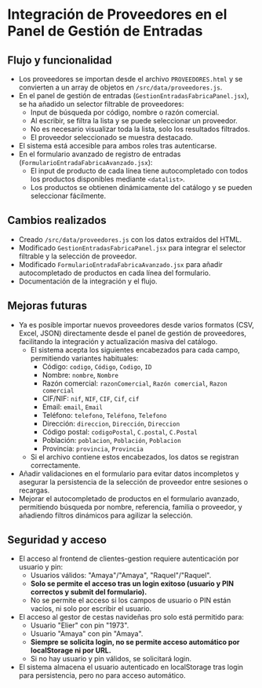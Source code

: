 # Integración de Proveedores en el Panel de Gestión de Entradas

## Flujo y funcionalidad
- Los proveedores se importan desde el archivo `PROVEEDORES.html` y se convierten a un array de objetos en `/src/data/proveedores.js`.
- En el panel de gestión de entradas (`GestionEntradasFabricaPanel.jsx`), se ha añadido un selector filtrable de proveedores:
  - Input de búsqueda por código, nombre o razón comercial.
  - Al escribir, se filtra la lista y se puede seleccionar un proveedor.
  - No es necesario visualizar toda la lista, solo los resultados filtrados.
  - El proveedor seleccionado se muestra destacado.
- El sistema está accesible para ambos roles tras autenticarse.
- En el formulario avanzado de registro de entradas (`FormularioEntradaFabricaAvanzado.jsx`):
  - El input de producto de cada línea tiene autocompletado con todos los productos disponibles mediante `<datalist>`.
  - Los productos se obtienen dinámicamente del catálogo y se pueden seleccionar fácilmente.

## Cambios realizados
- Creado `/src/data/proveedores.js` con los datos extraídos del HTML.
- Modificado `GestionEntradasFabricaPanel.jsx` para integrar el selector filtrable y la selección de proveedor.
- Modificado `FormularioEntradaFabricaAvanzado.jsx` para añadir autocompletado de productos en cada línea del formulario.
- Documentación de la integración y el flujo.

## Mejoras futuras
- Ya es posible importar nuevos proveedores desde varios formatos (CSV, Excel, JSON) directamente desde el panel de gestión de proveedores, facilitando la integración y actualización masiva del catálogo.
  - El sistema acepta los siguientes encabezados para cada campo, permitiendo variantes habituales:
    - Código: `codigo`, `Código`, `Codigo`, `ID`
    - Nombre: `nombre`, `Nombre`
    - Razón comercial: `razonComercial`, `Razón comercial`, `Razon comercial`
    - CIF/NIF: `nif`, `NIF`, `CIF`, `Cif`, `cif`
    - Email: `email`, `Email`
    - Teléfono: `telefono`, `Teléfono`, `Telefono`
    - Dirección: `direccion`, `Dirección`, `Direccion`
    - Código postal: `codigoPostal`, `C.postal`, `C.Postal`
    - Población: `poblacion`, `Población`, `Poblacion`
    - Provincia: `provincia`, `Provincia`
  - Si el archivo contiene estos encabezados, los datos se registran correctamente.
- Añadir validaciones en el formulario para evitar datos incompletos y asegurar la persistencia de la selección de proveedor entre sesiones o recargas.
- Mejorar el autocompletado de productos en el formulario avanzado, permitiendo búsqueda por nombre, referencia, familia o proveedor, y añadiendo filtros dinámicos para agilizar la selección.

## Seguridad y acceso

- El acceso al frontend de clientes-gestion requiere autenticación por usuario y pin:
  - Usuarios válidos: "Amaya"/"Amaya", "Raquel"/"Raquel".
  - **Solo se permite el acceso tras un login exitoso (usuario y PIN correctos y submit del formulario).**
  - No se permite el acceso si los campos de usuario o PIN están vacíos, ni solo por escribir el usuario.
- El acceso al gestor de cestas navideñas pro solo está permitido para:
  - Usuario "Elier" con pin "1973".
  - Usuario "Amaya" con pin "Amaya".
  - **Siempre se solicita login, no se permite acceso automático por localStorage ni por URL.**
  - Si no hay usuario y pin válidos, se solicitará login.
- El sistema almacena el usuario autenticado en localStorage tras login para persistencia, pero no para acceso automático.
